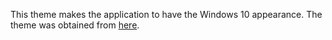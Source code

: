 This theme makes the application to have the Windows 10 appearance. The theme was obtained from [here](https://github.com/B00merang-Project/Windows-10).
